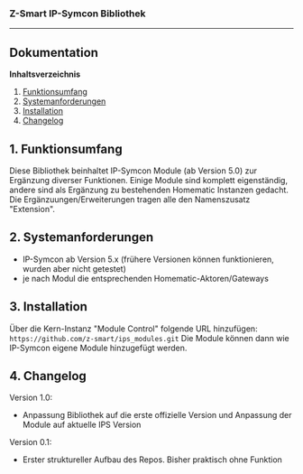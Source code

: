 ### Z-Smart IP-Symcon Bibliothek
---

## Dokumentation

**Inhaltsverzeichnis**

1. [Funktionsumfang](#1-funktionsumfang) 
2. [Systemanforderungen](#2-systemanforderungen)
3. [Installation](#3-installation)
4. [Changelog](#4-changelog) 

## 1. Funktionsumfang
Diese Bibliothek beinhaltet IP-Symcon Module (ab Version 5.0) zur Ergänzung diverser Funktionen. Einige Module sind komplett eigenständig, 
andere sind als Ergänzung zu bestehenden Homematic Instanzen gedacht. Die Ergänzuungen/Erweiterungen tragen alle den Namenszusatz "Extension".

## 2. Systemanforderungen
- IP-Symcon ab Version 5.x (frühere Versionen können funktionieren, wurden aber nicht getestet)
- je nach Modul die entsprechenden Homematic-Aktoren/Gateways

## 3. Installation
Über die Kern-Instanz "Module Control" folgende URL hinzufügen:
`https://github.com/z-smart/ips_modules.git`
Die Module können dann wie IP-Symcon eigene Module hinzugefügt werden.


## 4. Changelog
Version 1.0:
  - Anpassung Bibliothek auf die erste offizielle Version und Anpassung der Module auf aktuelle IPS Version
  
Version 0.1:
  - Erster struktureller Aufbau des Repos. Bisher praktisch ohne Funktion
